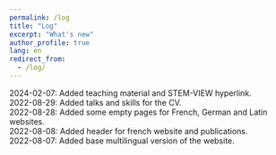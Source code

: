 ```yaml
---
permalink: /log
title: "Log"
excerpt: "What's new"
author_profile: true
lang: en
redirect_from: 
  - /log/
---
```

2024-02-07: Added teaching material and STEM-VIEW hyperlink.<br>
2022-08-29: Added talks and skills for the CV.<br>
2022-08-28: Added some empty pages for French, German and Latin websites.<br>
2022-08-08: Added header for french website and publications.<br>
2022-08-07: Added base multilingual version of the website.<br>
